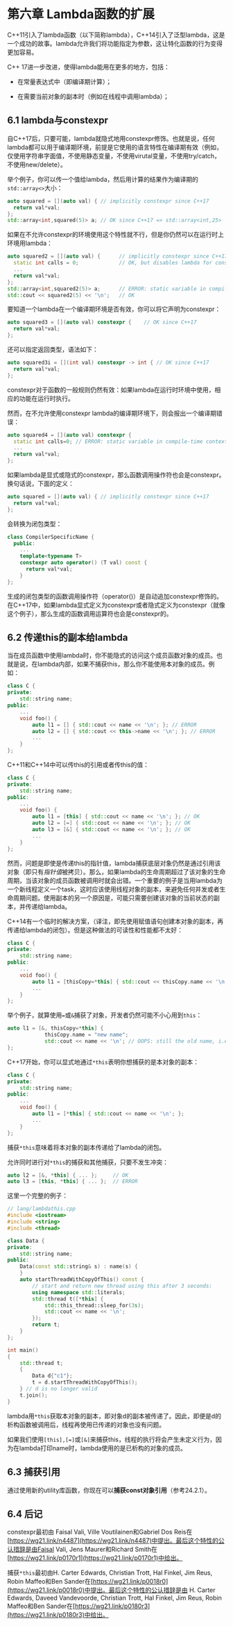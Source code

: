 # 第六章 Lambda函数的扩展

C++11引入了lambda函数（以下简称lambda），C++14引入了泛型lambda，这是一个成功的故事。lambda允许我们将功能指定为参数，这让特化函数的行为变得更加容易。

C++ 17进一步改进，使得lambda能用在更多的地方，包括：

- 在常量表达式中（即编译期计算）；

- 在需要当前对象的副本时（例如在线程中调用lambda）；

## 6.1 lambda与constexpr

自C++17后，只要可能，lambda就隐式地用constexpr修饰。也就是说，任何lambda都可以用于编译期环境，前提是它使用的语言特性在编译期有效（例如，仅使用字符串字面值，不使用静态变量，不使用virutal变量，不使用try/catch，不使用new/delete）。

举个例子，你可以传一个值给lambda，然后用计算的结果作为编译期的`std::array<>`大小：

```cpp
auto squared = [](auto val) { // implicitly constexpr since C++17
  return val*val;
};
std::array<int,squared(5)> a; // OK since C++17 => std::array<int,25>
```

如果在不允许constexpr的环境使用这个特性就不行，但是你仍然可以在运行时上环境用lambda：

```cpp
auto squared2 = [](auto val) {      // implicitly constexpr since C++17
  static int calls = 0;             // OK, but disables lambda for constexpr contexts
  ...
  return val*val;
};
std::array<int,squared2(5)> a;      // ERROR: static variable in compile-time context
std::cout << squared2(5) << '\n';   // OK
```

要知道一个lambda在一个编译期环境是否有效，你可以将它声明为constexpr：

```cpp
auto squared3 = [](auto val) constexpr {    // OK since C++17
  return val*val;
};
```

还可以指定返回类型，语法如下：

```cpp
auto squared3i = [](int val) constexpr -> int { // OK since C++17
  return val*val;
};
```

constexpr对于函数的一般规则仍然有效：如果lambda在运行时环境中使用，相应的功能在运行时执行。

然而，在不允许使用constexpr lambda的编译期环境下，则会报出一个编译期错误：

```cpp
auto squared4 = [](auto val) constexpr {
  static int calls=0; // ERROR: static variable in compile-time context
  ...
  return val*val;
};
```

如果lambda是显式或隐式的constexpr，那么函数调用操作符也会是constexpr。换句话说，下面的定义：

```cpp
auto squared = [](auto val) { // implicitly constexpr since C++17
  return val*val;
};
```

会转换为闭包类型：

```cpp
class CompilerSpecificName {
  public:
    ...
    template<typename T>
    constexpr auto operator() (T val) const {
      return val*val;
    }
};
```

生成的闭包类型的函数调用操作符（operator()）是自动追加constexpr修饰的。在C++17中，如果lambda显式定义为constexpr或者隐式定义为constexpr（就像这个例子），那么生成的函数调用运算符也会是constexpr的。

## 6.2 传递this的副本给lambda

当在成员函数中使用lambda时，你不能隐式的访问这个成员函数对象的成员。也就是说，在lambda内部，如果不捕获this，那么你不能使用本对象的成员。例如：

```cpp
class C {
private:
    std::string name;
public:
    ...
    void foo() {
        auto l1 = [] { std::cout << name << '\n'; }; // ERROR
        auto l2 = [] { std::cout << this->name << '\n'; }; // ERROR
        ...
    }
};
```

C++11和C++14中可以传this的引用或者传this的值：

```cpp
class C {
private:
    std::string name;
public:
    ...
    void foo() {
        auto l1 = [this] { std::cout << name << '\n'; }; // OK
        auto l2 = [=] { std::cout << name << '\n'; }; // OK
        auto l3 = [&] { std::cout << name << '\n'; }; // OK
        ...
    }
};
```

然而，问题是即使是传递this的指针值，lambda捕获底层对象仍然是通过引用该对象（即只有*指针值*被拷贝）。那么，如果lambda的生命周期超过了该对象的生命周期，当该对象的成员函数被调用时就会出错。一个重要的例子是当用lambda为一个新线程定义一个task，这时应该使用线程对象的副本，来避免任何并发或者生命周期问题。使用副本的另一个原因是，可能只需要创建该对象的当前状态的副本，并传递给lambda。

C++14有一个临时的解决方案，（译注，即先使用赋值语句创建本对象的副本，再传递给lambda的闭包）。但是这种做法的可读性和性能都不太好：

```cpp
class C {
private:
    std::string name;
public:
    ...
    void foo() {
        auto l1 = [thisCopy=*this] { std::cout << thisCopy.name << '\n'; };
        ...
    }
};
```

举个例子，就算使用`=`或`&`捕获了对象，开发者仍然可能不小心用到`this`：

```cpp
auto l1 = [&, thisCopy=*this] {
            thisCopy.name = "new name";
            std::cout << name << '\n'; // OOPS: still the old name, i.e. this->name.
};
```

C++17开始，你可以显式地通过`*this`表明你想捕获的是本对象的副本：

```cpp
class C {
private:
    std::string name;
public:
    ...
    void foo() {
        auto l1 = [*this] { std::cout << name << '\n'; };
        ...
    }
};
```

捕获`*this`意味着将本对象的副本传递给了lambda的闭包。

允许同时进行对`*this`的捕获和其他捕获，只要不发生冲突：

```cpp
auto l2 = [&, *this] { ... };     // OK
auto l3 = [this, *this] { ... };  // ERROR
```

这里一个完整的例子：

```cpp
// lang/lambdathis.cpp
#include <iostream>
#include <string>
#include <thread>

class Data {
private:
    std::string name;
public:
    Data(const std::string& s) : name(s) {
    }
    auto startThreadWithCopyOfThis() const {
        // start and return new thread using this after 3 seconds:
        using namespace std::literals;
        std::thread t([*this] {
            std::this_thread::sleep_for(3s);
            std::cout << name << '\n';
        });
        return t;
    }
};

int main()
{
    std::thread t;
    {
        Data d{"c1"};
        t = d.startThreadWithCopyOfThis();
    } // d is no longer valid
    t.join();
}
```

lambda用`*this`获取本对象的副本，即对象d的副本被传递了。因此，即便是d的析构函数被调用后，线程再使用已传递的对象也没有问题。

如果我们使用`[this],[=]`或`[&]`来捕获this，线程的执行将会产生未定义行为，因为在lambda打印name时，lambda使用的是已析构的对象的成员。

## 6.3 捕获引用

通过使用新的utility库函数，你现在可以**捕获const对象引用**（参考24.2.1）。

## 6.4 后记

constexpr最初由 Faisal Vali, Ville Voutilainen和Gabriel Dos Reis在[https://wg21.link/n4487](https://wg21.link/n4487)中提出。最后这个特性的公认措辞是由Faisal Vali, Jens
Maurer和Richard Smith在[https://wg21.link/p0170r1](https://wg21.link/p0170r1)中给出。

捕获`*this`最初由H. Carter Edwards, Christian Trott, Hal Finkel, Jim Reus, Robin Maffeo和Ben Sander在[https://wg21.link/p0018r0](https://wg21.link/p0018r0)中提出。最后这个特性的公认措辞是由 H. Carter Edwards, Daveed Vandevoorde, Christian Trott, Hal Finkel,
Jim Reus, Robin Maffeo和Ben Sander在[https://wg21.link/p0180r3](https://wg21.link/p0180r3)中给出。
